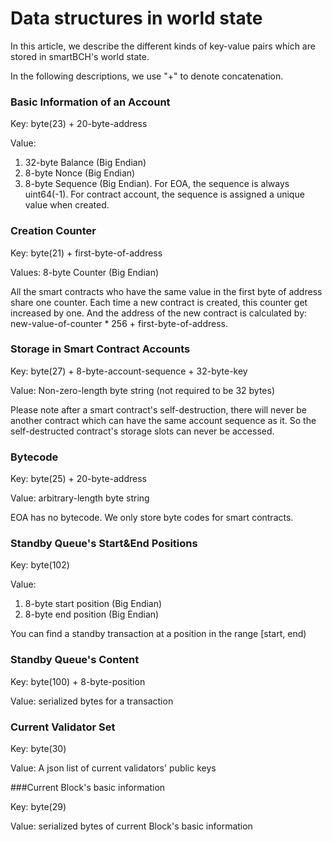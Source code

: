 # Data structures in world state

In this article, we describe the different kinds of key-value pairs which are stored in smartBCH's world state.

In the following descriptions, we use "+" to denote concatenation.



### Basic Information of an Account

Key: byte(23) + 20-byte-address

Value:

1. 32-byte Balance (Big Endian)
2. 8-byte Nonce (Big Endian)
3. 8-byte Sequence (Big Endian). For EOA, the sequence is always uint64(-1). For contract account, the sequence is assigned a unique value when created.



### Creation Counter

Key: byte(21) + first-byte-of-address

Values: 8-byte Counter (Big Endian)

All the smart contracts who have the same value in the first byte of address share one counter. Each time a new contract is created, this counter get increased by one. And the address of the new contract is calculated by: new-value-of-counter * 256 + first-byte-of-address.



### Storage in Smart Contract Accounts

Key: byte(27) + 8-byte-account-sequence + 32-byte-key

Value: Non-zero-length byte string (not required to be 32 bytes)

Please note after a smart contract's self-destruction, there will never be another contract which can have the same account sequence as it. So the self-destructed contract's storage slots can never be accessed.



### Bytecode

Key: byte(25) + 20-byte-address

Value: arbitrary-length byte string

EOA has no bytecode. We only store byte codes for smart contracts.



### Standby Queue's Start&End Positions

Key: byte(102)

Value:

1. 8-byte start position (Big Endian)
2. 8-byte end position (Big Endian)

You can find a standby transaction at a position in the range [start, end)



### Standby Queue's Content

Key: byte(100) + 8-byte-position

Value: serialized bytes for a transaction



### Current Validator Set

Key: byte(30)

Value: A json list of current validators' public keys



###Current Block's basic information

Key: byte(29)

Value: serialized bytes of current Block's basic information